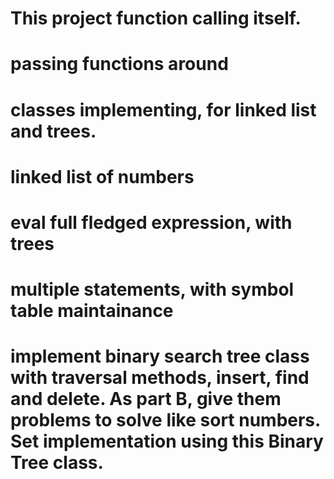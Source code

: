 # This project function calling itself.

# passing functions around

# classes implementing, for linked list and trees.

# linked list of numbers

# eval full fledged expression, with trees

# multiple statements, with symbol table maintainance

# implement binary search tree class with traversal methods, insert, find and delete. As part B, give them problems to solve like sort numbers. Set implementation using this Binary Tree class.

#
